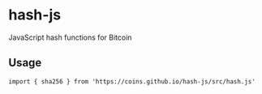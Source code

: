 # hash-js
JavaScript hash functions for Bitcoin

## Usage
```
import { sha256 } from 'https://coins.github.io/hash-js/src/hash.js'

```